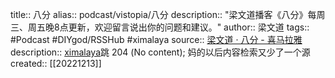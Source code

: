 title:: 八分
alias:: podcast/vistopia/八分
description:: "梁文道播客《八分》每周三、周五晚8点更新，欢迎留言说出你的问题和建议。"
author:: 梁文道
tags:: #Podcast #DIYgod/RSSHub #ximalaya
source:: [梁文道 · 八分 - 喜马拉雅](https://www.ximalaya.com/album/51101122)
description:: [ximalaya](https://www.ximalaya.com/album/51101122.xml)跳 204 (No content); 妈的以后内容检索又少了一个源
created:: [[20221213]]
